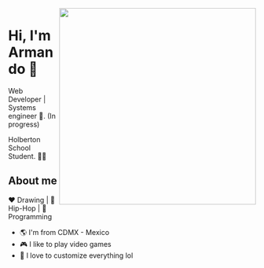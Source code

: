 <img align="right" width="400" height="400" src="https://www.instagram.com/p/CCgf8XVBkwX/?utm_source=ig_embed&amp;utm_campaign=loading">


# Hi, I'm Armando :avocado:

Web Developer | Systems engineer :ghost:. (In progress)

Holberton School Student. :man_technologist:

## About me 

:heart: Drawing | :black_heart: Hip-Hop | :blue_heart: Programming

- :earth_americas: I'm from CDMX - Mexico
- :video_game: I like to play video games
- :gem: I love to customize everything lol

